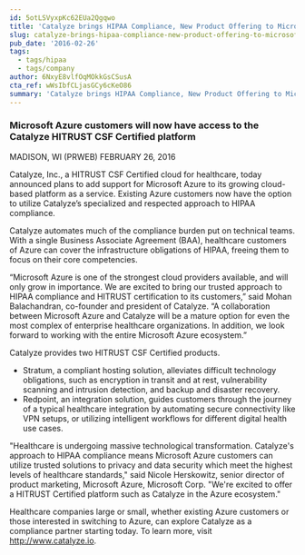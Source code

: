 ```yaml
---
id: 5otLSVyxpKc62EUa2Qgqwo
title: 'Catalyze brings HIPAA Compliance, New Product Offering to Microsoft Azure'
slug: catalyze-brings-hipaa-compliance-new-product-offering-to-microsoft-azure
pub_date: '2016-02-26'
tags:
  - tags/hipaa
  - tags/company
author: 6NxyE8vlfOqMOkkGsCSusA
cta_ref: wWsIbfCLjasGCy6cKeO86
summary: 'Catalyze brings HIPAA Compliance, New Product Offering to Microsoft Azure'
---
```

### Microsoft Azure customers will now have access to the Catalyze HITRUST CSF Certified platform

MADISON, WI (PRWEB) FEBRUARY 26, 2016

Catalyze, Inc., a HITRUST CSF Certified cloud for healthcare, today announced plans to add support for Microsoft Azure to its growing cloud-based platform as a service. Existing Azure customers now have the option to utilize Catalyze’s specialized and respected approach to HIPAA compliance.

Catalyze automates much of the compliance burden put on technical teams. With a single Business Associate Agreement (BAA), healthcare customers of Azure can cover the infrastructure obligations of HIPAA, freeing them to focus on their core competencies.

“Microsoft Azure is one of the strongest cloud providers available, and will only grow in importance. We are excited to bring our trusted approach to HIPAA compliance and HITRUST certification to its customers,” said Mohan Balachandran, co-founder and president of Catalyze. “A collaboration between Microsoft Azure and Catalyze will be a mature option for even the most complex of enterprise healthcare organizations. In addition, we look forward to working with the entire Microsoft Azure ecosystem.”

Catalyze provides two HITRUST CSF Certified products.

* Stratum, a compliant hosting solution, alleviates difficult technology obligations, such as encryption in transit and at rest, vulnerability scanning and intrusion detection, and backup and disaster recovery.
* Redpoint, an integration solution, guides customers through the journey of a typical healthcare integration by automating secure connectivity like VPN setups, or utilizing intelligent workflows for different digital health use cases.

"Healthcare is undergoing massive technological transformation. Catalyze's approach to HIPAA compliance means Microsoft Azure customers can utilize trusted solutions to privacy and data security which meet the highest levels of healthcare standards," said Nicole Herskowitz, senior director of product marketing, Microsoft Azure, Microsoft Corp. "We're excited to offer a HITRUST Certified platform such as Catalyze in the Azure ecosystem."

Healthcare companies large or small, whether existing Azure customers or those interested in switching to Azure, can explore Catalyze as a compliance partner starting today. To learn more, visit http://www.catalyze.io.

  